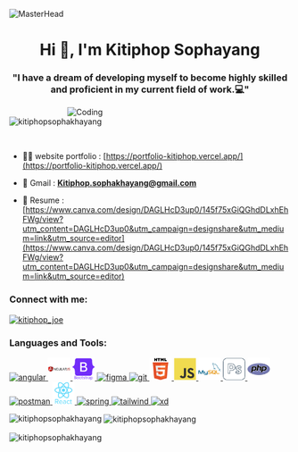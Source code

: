![MasterHead](https://selectasol.co.uk/wp-content/uploads/2024/02/Web-Development.jpg)
<h1 align="center">Hi 👋, I'm Kitiphop Sophayang</h1>
<h3 align="center">"I have a dream of developing myself to become highly skilled and proficient in my current field of work.💻"</h3>
<img align="right" alt="Coding" width="400" src="https://miro.medium.com/v2/resize:fit:1192/1*jXusXvCfxECPU_Jh9S_E3w.jpeg">

<p align="left"> <img src="https://komarev.com/ghpvc/?username=kitiphopsophakhayang&label=Profile%20views&color=0e75b6&style=flat" alt="kitiphopsophakhayang" /> </p>

<p align="left"> <a href="https://twitter.com/" target="blank"><img src="https://img.shields.io/twitter/follow/?logo=twitter&style=for-the-badge" alt="" /></a> </p>

- 👨‍💻 website portfolio : [https://portfolio-kitiphop.vercel.app/](https://portfolio-kitiphop.vercel.app/)

- 📧 Gmail : **Kitiphop.sophakhayang@gmail.com**

- 📄 Resume : [https://www.canva.com/design/DAGLHcD3up0/145f75xGiQGhdDLxhEhFWg/view?utm_content=DAGLHcD3up0&utm_campaign=designshare&utm_medium=link&utm_source=editor](https://www.canva.com/design/DAGLHcD3up0/145f75xGiQGhdDLxhEhFWg/view?utm_content=DAGLHcD3up0&utm_campaign=designshare&utm_medium=link&utm_source=editor)

<h3 align="left">Connect with me:</h3>
<p align="left">
<a href="https://instagram.com/kitiphop_joe" target="blank"><img align="center" src="https://raw.githubusercontent.com/rahuldkjain/github-profile-readme-generator/master/src/images/icons/Social/instagram.svg" alt="kitiphop_joe" height="30" width="40" /></a>
</p>

<h3 align="left">Languages and Tools:</h3>
<p align="left"> <a href="https://angular.io" target="_blank" rel="noreferrer"> <img src="https://angular.io/assets/images/logos/angular/angular.svg" alt="angular" width="40" height="40"/> </a> <a href="https://angular.io" target="_blank" rel="noreferrer"> <img src="https://raw.githubusercontent.com/devicons/devicon/master/icons/angularjs/angularjs-original-wordmark.svg" alt="angularjs" width="40" height="40"/> </a> <a href="https://getbootstrap.com" target="_blank" rel="noreferrer"> <img src="https://raw.githubusercontent.com/devicons/devicon/master/icons/bootstrap/bootstrap-plain-wordmark.svg" alt="bootstrap" width="40" height="40"/> </a> <a href="https://www.figma.com/" target="_blank" rel="noreferrer"> <img src="https://www.vectorlogo.zone/logos/figma/figma-icon.svg" alt="figma" width="40" height="40"/> </a> <a href="https://git-scm.com/" target="_blank" rel="noreferrer"> <img src="https://www.vectorlogo.zone/logos/git-scm/git-scm-icon.svg" alt="git" width="40" height="40"/> </a> <a href="https://www.w3.org/html/" target="_blank" rel="noreferrer"> <img src="https://raw.githubusercontent.com/devicons/devicon/master/icons/html5/html5-original-wordmark.svg" alt="html5" width="40" height="40"/> </a> <a href="https://developer.mozilla.org/en-US/docs/Web/JavaScript" target="_blank" rel="noreferrer"> <img src="https://raw.githubusercontent.com/devicons/devicon/master/icons/javascript/javascript-original.svg" alt="javascript" width="40" height="40"/> </a> <a href="https://www.mysql.com/" target="_blank" rel="noreferrer"> <img src="https://raw.githubusercontent.com/devicons/devicon/master/icons/mysql/mysql-original-wordmark.svg" alt="mysql" width="40" height="40"/> </a> <a href="https://www.photoshop.com/en" target="_blank" rel="noreferrer"> <img src="https://raw.githubusercontent.com/devicons/devicon/master/icons/photoshop/photoshop-line.svg" alt="photoshop" width="40" height="40"/> </a> <a href="https://www.php.net" target="_blank" rel="noreferrer"> <img src="https://raw.githubusercontent.com/devicons/devicon/master/icons/php/php-original.svg" alt="php" width="40" height="40"/> </a> <a href="https://postman.com" target="_blank" rel="noreferrer"> <img src="https://www.vectorlogo.zone/logos/getpostman/getpostman-icon.svg" alt="postman" width="40" height="40"/> </a> <a href="https://reactjs.org/" target="_blank" rel="noreferrer"> <img src="https://raw.githubusercontent.com/devicons/devicon/master/icons/react/react-original-wordmark.svg" alt="react" width="40" height="40"/> </a> <a href="https://spring.io/" target="_blank" rel="noreferrer"> <img src="https://www.vectorlogo.zone/logos/springio/springio-icon.svg" alt="spring" width="40" height="40"/> </a> <a href="https://tailwindcss.com/" target="_blank" rel="noreferrer"> <img src="https://www.vectorlogo.zone/logos/tailwindcss/tailwindcss-icon.svg" alt="tailwind" width="40" height="40"/> </a> <a href="https://www.adobe.com/products/xd.html" target="_blank" rel="noreferrer"> <img src="https://cdn.worldvectorlogo.com/logos/adobe-xd.svg" alt="xd" width="40" height="40"/> </a> </p>

<p><img align="left" src="https://github-readme-stats.vercel.app/api/top-langs?username=kitiphopsophakhayang&show_icons=true&locale=en&layout=compact" alt="kitiphopsophakhayang" /></p>

<p>&nbsp;<img align="center" src="https://github-readme-stats.vercel.app/api?username=kitiphopsophakhayang&show_icons=true&locale=en" alt="kitiphopsophakhayang" /></p>

<p><img align="center" src="https://github-readme-streak-stats.herokuapp.com/?user=kitiphopsophakhayang&" alt="kitiphopsophakhayang" /></p>
